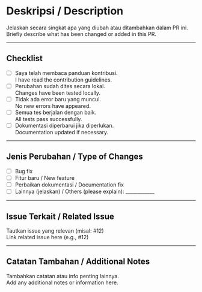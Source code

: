 # Deskripsi / Description

Jelaskan secara singkat apa yang diubah atau ditambahkan dalam PR ini.  
Briefly describe what has been changed or added in this PR.

---

## Checklist

- [ ] Saya telah membaca panduan kontribusi.  
  I have read the contribution guidelines.  
- [ ] Perubahan sudah dites secara lokal.  
  Changes have been tested locally.  
- [ ] Tidak ada error baru yang muncul.  
  No new errors have appeared.  
- [ ] Semua tes berjalan dengan baik.  
  All tests pass successfully.  
- [ ] Dokumentasi diperbarui jika diperlukan.  
  Documentation updated if necessary.

---

## Jenis Perubahan / Type of Changes

- [ ] Bug fix  
- [ ] Fitur baru / New feature  
- [ ] Perbaikan dokumentasi / Documentation fix  
- [ ] Lainnya (jelaskan) / Others (please explain): ____________

---

## Issue Terkait / Related Issue

Tautkan issue yang relevan (misal: #12)  
Link related issue here (e.g., #12)

---

## Catatan Tambahan / Additional Notes

Tambahkan catatan atau info penting lainnya.  
Add any additional notes or information here.
